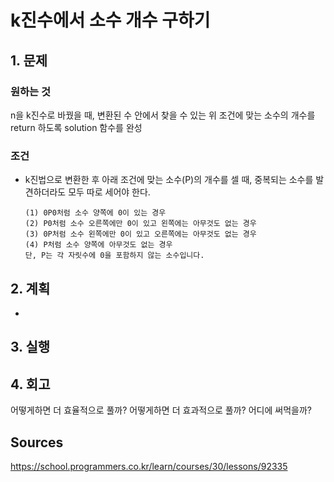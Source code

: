 # k진수에서 소수 개수 구하기

## 1. 문제

### 원하는 것

n을 k진수로 바꿨을 때, 변환된 수 안에서 찾을 수 있는 위 조건에 맞는 소수의 개수를 return 하도록 solution 함수를 완성

### 조건

- k진법으로 변환한 후 아래 조건에 맞는 소수(P)의 개수를 셀 때, 중복되는 소수를 발견하더라도 모두 따로 세어야 한다.
  ```
  (1) 0P0처럼 소수 양쪽에 0이 있는 경우
  (2) P0처럼 소수 오른쪽에만 0이 있고 왼쪽에는 아무것도 없는 경우
  (3) 0P처럼 소수 왼쪽에만 0이 있고 오른쪽에는 아무것도 없는 경우
  (4) P처럼 소수 양쪽에 아무것도 없는 경우
  단, P는 각 자릿수에 0을 포함하지 않는 소수입니다.
  ```

## 2. 계획

-

## 3. 실행

## 4. 회고

어떻게하면 더 효율적으로 풀까?
어떻게하면 더 효과적으로 풀까?
어디에 써먹을까?

## Sources

https://school.programmers.co.kr/learn/courses/30/lessons/92335
